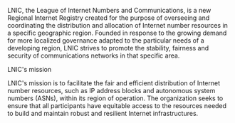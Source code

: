 LNIC, the League of Internet Numbers and Communications, is a new Regional Internet Registry created for the purpose of overseeing and coordinating the distribution and allocation of Internet number resources in a specific geographic region. Founded in response to the growing demand for more localized governance adapted to the particular needs of a developing region, LNIC strives to promote the stability, fairness and security of communications networks in that specific area.

LNIC's mission

LNIC's mission is to facilitate the fair and efficient distribution of Internet number resources, such as IP address blocks and autonomous system numbers (ASNs), within its region of operation. The organization seeks to ensure that all participants have equitable access to the resources needed to build and maintain robust and resilient Internet infrastructures.
